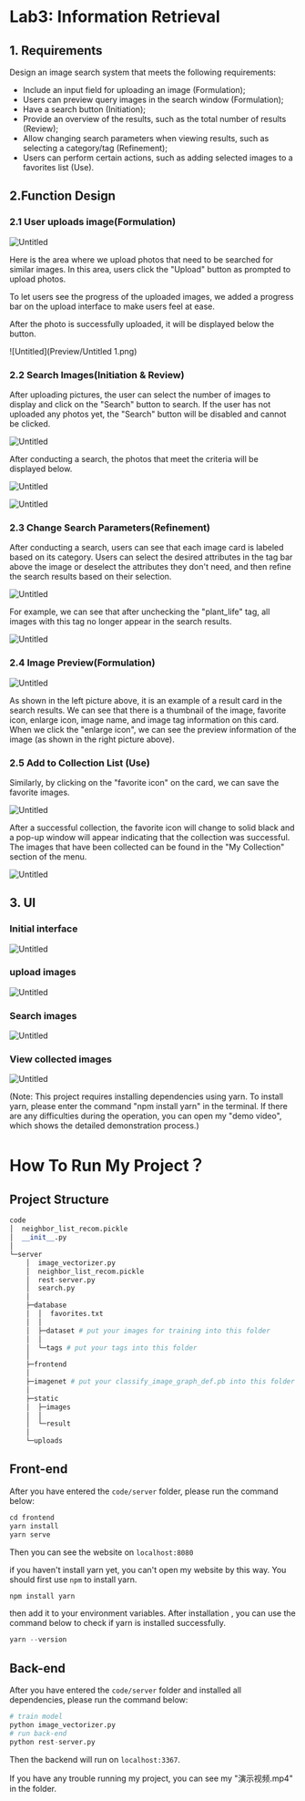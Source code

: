 # Lab3: Information Retrieval



## 1. Requirements

Design an image search system that meets the following requirements:

- Include an input field for uploading an image (Formulation);
- Users can preview query images in the search window (Formulation);
- Have a search button (Initiation);
- Provide an overview of the results, such as the total number of results (Review);
- Allow changing search parameters when viewing results, such as selecting a category/tag (Refinement);
- Users can perform certain actions, such as adding selected images to a favorites list (Use).

## 2.Function Design

### 2.1 User uploads image(Formulation)

![Untitled](Lab3%20Information%20Retrieval%20968d016f709f4fe1b08ae61808645ddb/Untitled.png)

Here is the area where we upload photos that need to be searched for similar images. In this area, users click the "Upload" button as prompted to upload photos. 

To let users see the progress of the uploaded images, we added a progress bar on the upload interface to make users feel at ease. 

After the photo is successfully uploaded, it will be displayed below the button.

![Untitled](Preview/Untitled 1.png)

### 2.2  Search Images(Initiation & Review)

After uploading pictures, the user can select the number of images to display and click on the "Search" button to search. If the user has not uploaded any photos yet, the "Search" button will be disabled and cannot be clicked.

![Untitled](Lab3%20Information%20Retrieval%20968d016f709f4fe1b08ae61808645ddb/Untitled%202.png)

After conducting a search, the photos that meet the criteria will be displayed below.

![Untitled](Lab3%20Information%20Retrieval%20968d016f709f4fe1b08ae61808645ddb/Untitled%203.png)

![Untitled](Lab3%20Information%20Retrieval%20968d016f709f4fe1b08ae61808645ddb/Untitled%204.png)

### 2.3 Change Search Parameters(Refinement)

After conducting a search, users can see that each image card is labeled based on its category. Users can select the desired attributes in the tag bar above the image or deselect the attributes they don't need, and then refine the search results based on their selection.

![Untitled](Lab3%20Information%20Retrieval%20968d016f709f4fe1b08ae61808645ddb/Untitled%205.png)

For example, we can see that after unchecking the "plant_life" tag, all images with this tag no longer appear in the search results.

![Untitled](Lab3%20Information%20Retrieval%20968d016f709f4fe1b08ae61808645ddb/Untitled%206.png)

### 2.4 Image Preview(Formulation)

![Untitled](Lab3%20Information%20Retrieval%20968d016f709f4fe1b08ae61808645ddb/Untitled%207.png)

As shown in the left picture above, it is an example of a result card in the search results. We can see that there is a thumbnail of the image, favorite icon, enlarge icon, image name, and image tag information on this card. When we click the "enlarge icon", we can see the preview information of the image (as shown in the right picture above).

### 2.5 Add to Collection List (Use)

Similarly, by clicking on the "favorite icon" on the card, we can save the favorite images.

![Untitled](Lab3%20Information%20Retrieval%20968d016f709f4fe1b08ae61808645ddb/Untitled%208.png)

After a successful collection, the favorite icon will change to solid black and a pop-up window will appear indicating that the collection was successful. The images that have been collected can be found in the "My Collection" section of the menu.

![Untitled](Lab3%20Information%20Retrieval%20968d016f709f4fe1b08ae61808645ddb/Untitled%209.png)

## 3. UI

### Initial interface

![Untitled](Lab3%20Information%20Retrieval%20968d016f709f4fe1b08ae61808645ddb/Untitled%2010.png)

### upload images

![Untitled](Lab3%20Information%20Retrieval%20968d016f709f4fe1b08ae61808645ddb/Untitled%2011.png)

### Search images

![Untitled](Lab3%20Information%20Retrieval%20968d016f709f4fe1b08ae61808645ddb/Untitled%2012.png)

### View collected images

![Untitled](Lab3%20Information%20Retrieval%20968d016f709f4fe1b08ae61808645ddb/Untitled%2013.png)

(Note: This project requires installing dependencies using yarn. To install yarn, please enter the command "npm install yarn" in the terminal. If there are any difficulties during the operation, you can open my "demo video", which shows the detailed demonstration process.)
# How To Run My Project？

## Project Structure

```python
code
│  neighbor_list_recom.pickle
│  __init__.py
│          
└─server
    │  image_vectorizer.py
    │  neighbor_list_recom.pickle
    │  rest-server.py
    │  search.py
    │  
    ├─database
    │  │  favorites.txt
    │  │  
    │  ├─dataset # put your images for training into this folder 
    │  │      
    │  └─tags # put your tags into this folder
    │          
    ├─frontend
    │              
    ├─imagenet # put your classify_image_graph_def.pb into this folder
    │      
    ├─static
    │  ├─images
    │  │      
    │  └─result
    │          
    └─uploads
```

## Front-end

After you have entered the `code/server` folder, please run the command below:

```javascript
cd frontend
yarn install
yarn serve
```

Then you can see the website on `localhost:8080`

if you haven't install yarn yet, you can't open my website by this way. You should first use ``` npm ``` to install yarn.

```python
npm install yarn 
```

then add it to your environment variables.
After installation , you can use the command below to check if yarn is installed successfully.

```python
yarn --version
```

## Back-end

After you have entered the `code/server` folder and installed all dependencies, please run the command below:

```python
# train model
python image_vectorizer.py
# run back-end
python rest-server.py
```

Then the backend will run on ``` localhost:3367 ```.     

If you have any trouble running my project, you can see my "演示视频.mp4" in the folder.

